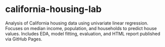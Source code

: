 # california-housing-lab
Analysis of California housing data using univariate linear regression. Focuses on median income, population, and households to predict house values. Includes EDA, model fitting, evaluation, and HTML report published via GitHub Pages.

